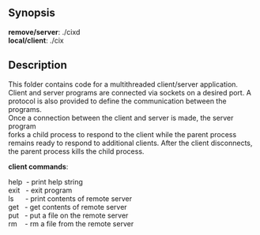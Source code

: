Synopsis
-----------------------------------------------------------------------------
**remove/server**: ./cixd  
**local/client**: ./cix  

Description
-----------------------------------------------------------------------------
This folder contains code for a multithreaded client/server application.   
Client and server programs are connected via sockets on a desired port. A    
protocol is also provided to define the communication between the programs.  
Once a connection between the client and server is made, the server program  
forks a child process to respond to the client while the parent process   
remains ready to respond to additional clients. After the client disconnects,   
the parent process kills the child process.

**client commands**:   

help &nbsp;- print help string  
exit &nbsp; - exit program  
ls &nbsp; &nbsp; &nbsp;- print contents of remote server  
get &nbsp; - get contents of remote server  
put &nbsp; - put a file on the remote server  
rm &nbsp; &nbsp;- rm a file from the remote server 
